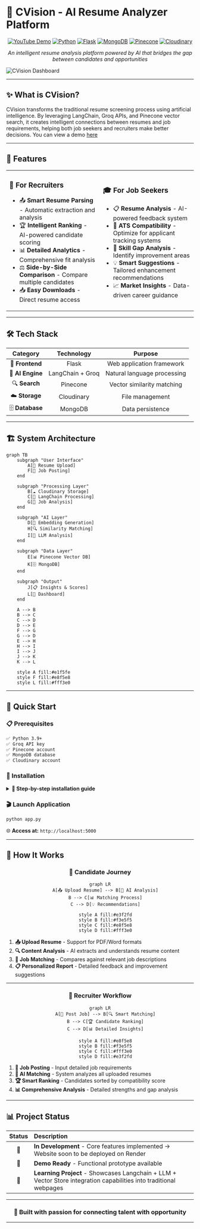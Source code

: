 # 🎯 CVision - AI Resume Analyzer Platform

<div align="center">

[![YouTube Demo](https://img.shields.io/badge/YouTube-FF0000?style=for-the-badge&logo=youtube&logoColor=white)](https://youtu.be/g1Y-4byQIcc)
[![Python](https://img.shields.io/badge/Python-3776AB?style=for-the-badge&logo=python&logoColor=white)]()
[![Flask](https://img.shields.io/badge/Flask-000000?style=for-the-badge&logo=flask&logoColor=white)]()
[![MongoDB](https://img.shields.io/badge/MongoDB-4EA94B?style=for-the-badge&logo=mongodb&logoColor=white)]()
[![Pinecone](https://img.shields.io/badge/Pinecone-000000?style=for-the-badge&logo=pinecone&logoColor=white)]()
[![Cloudinary](https://img.shields.io/badge/Cloudinary-3448C5?style=for-the-badge&logo=cloudinary&logoColor=white)]()

*An intelligent resume analysis platform powered by AI that bridges the gap between candidates and opportunities*

</div>

![CVision Dashboard](https://github.com/user-attachments/assets/765263fc-7514-4380-8534-5f3688bd5735)

---

## ✨ What is CVision?

CVision transforms the traditional resume screening process using artificial intelligence. By leveraging LangChain, Groq APIs, and Pinecone vector search, it creates intelligent connections between resumes and job requirements, helping both job seekers and recruiters make better decisions.
You can view a demo [here](https://youtu.be/g1Y-4byQIcc)

---

## 🚀 Features

<table>
<tr>
<td width="50%">

### 👔 **For Recruiters**
- 📤 **Smart Resume Parsing** - Automatic extraction and analysis
- 🏆 **Intelligent Ranking** - AI-powered candidate scoring
- 📊 **Detailed Analytics** - Comprehensive fit analysis
- ⚖️ **Side-by-Side Comparison** - Compare multiple candidates
- 📥 **Easy Downloads** - Direct resume access

</td>
<td width="50%">

### 🎓 **For Job Seekers**
- 📋 **Resume Analysis** - AI-powered feedback system
- 🤖 **ATS Compatibility** - Optimize for applicant tracking systems
- 🎯 **Skill Gap Analysis** - Identify improvement areas
- 💡 **Smart Suggestions** - Tailored enhancement recommendations
- 📈 **Market Insights** - Data-driven career guidance

</td>
</tr>
</table>

---

## 🛠️ Tech Stack

<div align="center">

| **Category** | **Technology** | **Purpose** |
|:------------:|:--------------:|:-----------:|
| 🎨 **Frontend** | Flask | Web application framework |
| 🤖 **AI Engine** | LangChain + Groq | Natural language processing |
| 🔍 **Search** | Pinecone | Vector similarity matching |
| ☁️ **Storage** | Cloudinary | File management |
| 🗄️ **Database** | MongoDB | Data persistence |

</div>

---

## 🏗️ System Architecture

```mermaid
graph TB
    subgraph "User Interface"
        A[📄 Resume Upload]
        F[📝 Job Posting]
    end
    
    subgraph "Processing Layer"
        B[☁️ Cloudinary Storage]
        C[🔗 LangChain Processing]
        G[🤖 Job Analysis]
    end
    
    subgraph "AI Layer"
        D[🧮 Embedding Generation]
        H[🔍 Similarity Matching]
        I[🧠 LLM Analysis]
    end
    
    subgraph "Data Layer"
        E[📊 Pinecone Vector DB]
        K[🗄️ MongoDB]
    end
    
    subgraph "Output"
        J[📋 Insights & Scores]
        L[📱 Dashboard]
    end
    
    A --> B
    B --> C
    C --> D
    D --> E
    F --> G
    G --> D
    E --> H
    H --> I
    I --> J
    J --> K
    K --> L
    
    style A fill:#e1f5fe
    style F fill:#e8f5e8
    style L fill:#fff3e0
```

---

## 🚀 Quick Start

### 📋 Prerequisites

```bash
✅ Python 3.9+
✅ Groq API key
✅ Pinecone account
✅ MongoDB database
✅ Cloudinary account
```

### 💾 Installation

<details>
<summary><b>🔽 Step-by-step installation guide</b></summary>

#### 1️⃣ **Clone Repository**
```bash
git clone https://github.com/sameeran4218/CVision.git
cd CVision
```

#### 2️⃣ **Setup Environment**
```bash
# Create virtual environment
python -m venv venv

# Activate environment
source venv/bin/activate  # Linux/Mac
# OR
venv\Scripts\activate     # Windows
```

#### 3️⃣ **Install Dependencies**
```bash
pip install -r requirements.txt
```

#### 4️⃣ **Configure Environment**
Create `.env` file:
```env
# AI Configuration
GROQ_API_KEY=your_groq_api_key

# Vector Database
PINECONE_API_KEY=your_pinecone_key
PINECONE_INDEX_NAME=your_index_name

# Database
MONGODB_URI=your_mongodb_connection_string

# File Storage
CLOUDINARY_CLOUD_NAME=your_cloud_name
CLOUDINARY_API_KEY=your_api_key
CLOUDINARY_API_SECRET=your_api_secret
```

</details>

### 🎬 **Launch Application**
```bash
python app.py
```

🌐 **Access at:** `http://localhost:5000`

---

## 🔄 How It Works

<div align="center">

### 👤 **Candidate Journey**

```mermaid
graph LR
    A[📤 Upload Resume] --> B[🤖 AI Analysis]
    B --> C[📊 Matching Process]
    C --> D[💡 Recommendations]
    
    style A fill:#e3f2fd
    style B fill:#f3e5f5
    style C fill:#e8f5e8
    style D fill:#fff3e0
```

</div>

1. **📤 Upload Resume** - Support for PDF/Word formats
2. **🔍 Content Analysis** - AI extracts and understands resume content
3. **🎯 Job Matching** - Compares against relevant job descriptions
4. **📋 Personalized Report** - Detailed feedback and improvement suggestions

---

<div align="center">

### 🏢 **Recruiter Workflow**

```mermaid
graph LR
    A[📝 Post Job] --> B[🔍 Smart Matching]
    B --> C[🏆 Candidate Ranking]
    C --> D[📊 Detailed Insights]
    
    style A fill:#e8f5e8
    style B fill:#f3e5f5
    style C fill:#fff3e0
    style D fill:#e3f2fd
```

</div>

1. **📝 Job Posting** - Input detailed job requirements
2. **🤖 AI Matching** - System analyzes all uploaded resumes
3. **🏆 Smart Ranking** - Candidates sorted by compatibility score
4. **📊 Comprehensive Analysis** - Detailed strengths and gap analysis

---

## 📊 Project Status

<div align="center">

| Status | Description |
|:------:|:------------|
| 🚧 | **In Development** - Core features implemented -> Website soon to be deployed on Render |
| 🧪 | **Demo Ready** - Functional prototype available |
| 🎯 | **Learning Project** - Showcases Langchain + LLM + Vector Store integration capabilities into traditional webpages |

</div>

---

<div align="center">

### 🌟 **Built with passion for connecting talent with opportunity**

---

</div>
